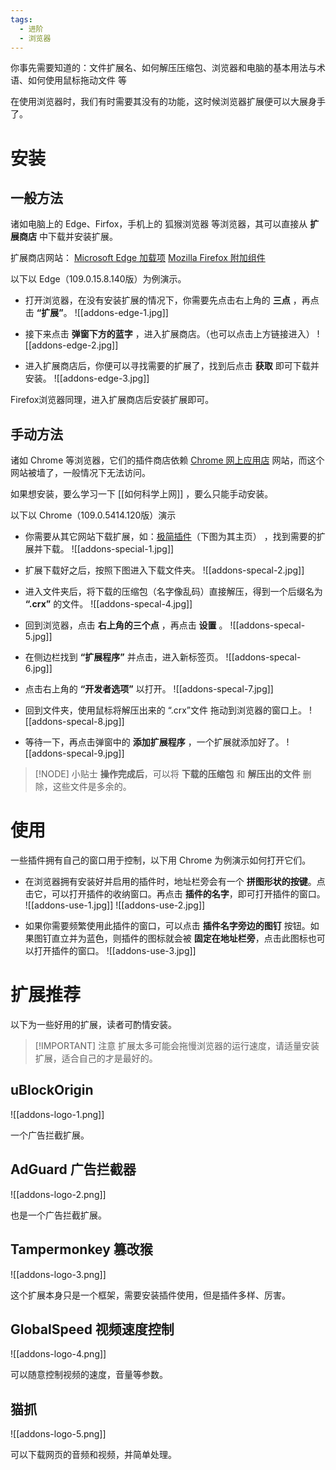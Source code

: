 ```yaml
---
tags:
  - 进阶
  - 浏览器
---
```


你事先需要知道的：文件扩展名、如何解压压缩包、浏览器和电脑的基本用法与术语、如何使用鼠标拖动文件 等

在使用浏览器时，我们有时需要其没有的功能，这时候浏览器扩展便可以大展身手了。

# 安装

## 一般方法

诸如电脑上的 Edge、Firfox，手机上的 狐猴浏览器 等浏览器，其可以直接从 **扩展商店** 中下载并安装扩展。

扩展商店网站：
[Microsoft Edge 加载项](https://microsoftedge.microsoft.com/addons/Microsoft-Edge-Extensions-Home?hl=zh-CN) [Mozilla Firefox 附加组件](https://addons.mozilla.org/zh-CN/firefox/extensions/)

以下以 Edge（109.0.15.8.140版）为例演示。

- 打开浏览器，在没有安装扩展的情况下，你需要先点击右上角的 **三点** ，再点击 **“扩展”**。
![[addons-edge-1.jpg]]

- 接下来点击 **弹窗下方的蓝字** ，进入扩展商店。（也可以点击上方链接进入）
![[addons-edge-2.jpg]]

- 进入扩展商店后，你便可以寻找需要的扩展了，找到后点击 **获取** 即可下载并安装。
![[addons-edge-3.jpg]]

Firefox浏览器同理，进入扩展商店后安装扩展即可。

## 手动方法

诸如 Chrome 等浏览器，它们的插件商店依赖 [Chrome 网上应用店](https://chromewebstore.google.com/?hl=zh-CN) 网站，而这个网站被墙了，一般情况下无法访问。

如果想安装，要么学习一下 [[如何科学上网]] ，要么只能手动安装。

以下以 Chrome（109.0.5414.120版）演示

- 你需要从其它网站下载扩展，如：[极简插件](https://chrome.zzzmh.cn/index)（下图为其主页） ，找到需要的扩展并下载。
![[addons-special-1.jpg]]

- 扩展下载好之后，按照下图进入下载文件夹。
![[addons-specal-2.jpg]]

- 进入文件夹后，将下载的压缩包（名字像乱码）直接解压，得到一个后缀名为 **“.crx”** 的文件。
![[addons-specal-4.jpg]]

- 回到浏览器，点击 **右上角的三个点** ，再点击 **设置** 。
![[addons-specal-5.jpg]]

- 在侧边栏找到 **“扩展程序”** 并点击，进入新标签页。
![[addons-specal-6.jpg]]

- 点击右上角的 **“开发者选项”** 以打开。
![[addons-specal-7.jpg]]

- 回到文件夹，使用鼠标将解压出来的 “.crx”文件 拖动到浏览器的窗口上。
![[addons-specal-8.jpg]]

- 等待一下，再点击弹窗中的 **添加扩展程序** ，一个扩展就添加好了。
![[addons-specal-9.jpg]]

> [!NODE] 小贴士
>  **操作完成后**，可以将 **下载的压缩包** 和 **解压出的文件** 删除，这些文件是多余的。


# 使用

一些插件拥有自己的窗口用于控制，以下用 Chrome 为例演示如何打开它们。

- 在浏览器拥有安装好并启用的插件时，地址栏旁会有一个 **拼图形状的按键**。点击它，可以打开插件的收纳窗口。再点击 **插件的名字**，即可打开插件的窗口。
![[addons-use-1.jpg]]
![[addons-use-2.jpg]]

- 如果你需要频繁使用此插件的窗口，可以点击 **插件名字旁边的图钉** 按钮。如果图钉直立并为蓝色，则插件的图标就会被 **固定在地址栏旁**，点击此图标也可以打开插件的窗口。
![[addons-use-3.jpg]]

# 扩展推荐

以下为一些好用的扩展，读者可酌情安装。

> [!IMPORTANT] 注意
> 扩展太多可能会拖慢浏览器的运行速度，请适量安装扩展，适合自己的才是最好的。

## uBlockOrigin
![[addons-logo-1.png]] 

一个广告拦截扩展。
## AdGuard 广告拦截器
![[addons-logo-2.png]]

也是一个广告拦截扩展。
## Tampermonkey 篡改猴
![[addons-logo-3.png]]

这个扩展本身只是一个框架，需要安装插件使用，但是插件多样、厉害。
## GlobalSpeed 视频速度控制
![[addons-logo-4.png]]

可以随意控制视频的速度，音量等参数。
## 猫抓
![[addons-logo-5.png]]

可以下载网页的音频和视频，并简单处理。
